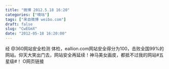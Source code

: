 ```yaml
---
title: "微博 2012.5.18 16:20"
categories: ["嘀咕"]
tags: ["来自微博 weibo.com"]
draft: false
slug: "CwEGmX"
date: "2012-05-18 16:20:00"
---
```


<p>经 @360网站安全检测 体检，eallion.com网站安全得分为100，击败全国99%的网站。仰天大笑出门去，网站安全再延续！神马美女画皮，都抵不过我的网站#五星级#！ O网页链接 ​​​​</p>
